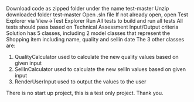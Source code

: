 Download code as zipped folder under the name test-master
Unzip downloaded folder test-master
Open .sln file
If not already open, open Test Explorer via View->Test Explorer 
Run All tests to build and run all tests
All tests should pass based on Technical Assessment Input/Output criteria
Solution has 5 classes, including 2 model classes that represent the Shopping item including name, quality and sellin date
The 3 other classes are:
  1) QualityCalculator used to calculate the new quality values based on given input
  2) SellInCalculator used to calculate the new sellIn values based on given input
  3) RenderUserInput used to output the values to the user 
 
 There is no start up project, this is a test only project. 
 Thank you.
